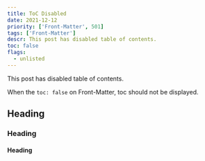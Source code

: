 ```yaml
---
title: ToC Disabled
date: 2021-12-12
priority: ['Front-Matter', 501]
tags: ['Front-Matter']
descr: This post has disabled table of contents.
toc: false
flags: 
  - unlisted
---
```


This post has disabled table of contents.

When the `toc: false` on Front-Matter, toc should not be displayed.

## Heading

### Heading

#### Heading

